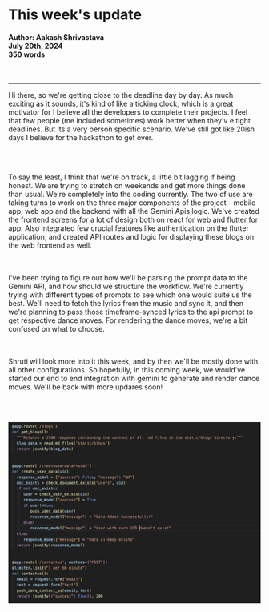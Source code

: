 # This week's update

#### Author: Aakash Shrivastava<br>July 20th, 2024<br>350 words
<br>

---


Hi there, so we're getting close to the deadline day by day. As much exciting as it sounds, it's kind of like a ticking clock, which is a great motivator for I believe all the developers to complete their projects. I feel that few people (me included sometimes) work better when they'v e tight deadlines. But its a very person specific scenario. We've still got like 20ish days I believe for the hackathon to get over.

<br><br>

To say the least, I think that we're on track, a little bit lagging if being honest. We are trying to stretch on weekends and get more things done than usual. We're completely into the coding currently. The two of use are taking turns to work on the three major components of the project - mobile app, web app and the backend with all the Gemini Apis logic. We've created the frontend screens for a lot of design both on react for web and flutter for app. Also integrated few crucial features like authentication on the flutter application, and created API routes and logic for displaying these blogs on the web frontend as well.

<br><br>
I've been trying to figure out how we'll be parsing the prompt data to the Gemini API, and how should we structure the workflow. We're currently trying with different types of prompts to see which one would suite us the best. We'll need to fetch the lyrics from the music and sync it, and then we're planning to pass those timeframe-synced lyrics to the api prompt to get respective dance moves. For rendering the dance moves, we're a bit confused on what to choose.

<br><br>
Shruti will look more into it this week, and by then we'll be mostly done with all other configurations. So hopefully, in this coming week, we would've started our end to end integration with gemini to generate and render dance moves. We'll be back with more updares soon!

<br><br>

![Backend Routes](image-2.png)